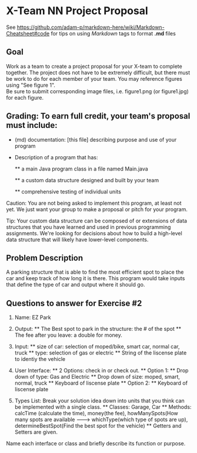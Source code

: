 # X-Team NN Project Proposal

See https://github.com/adam-p/markdown-here/wiki/Markdown-Cheatsheet#code for tips on using *Markdown* tags to format __.md__ files

## Goal

Work as a team to create a project proposal for your X-team to complete together.
The project does not have to be extremely difficult,
but there must be work to do for each member of your team.
You may reference figures using "See figure 1".  
Be sure to submit corresponding image files, i.e. figure1.png (or figure1.jpg) for each figure.

## Grading: To earn full credit, your team's proposal must include:

* (md) documentation: [this file] describing purpose and use of your program

* Description of a program that has:

  ** a main Java program class in a file named Main.java
  
  ** a custom data structure designed and built by your team
  
  ** comprehensive testing of individual units
  
 Caution: You are not being asked to implement this program, at least not yet. 
 We just want your group to make a proposal or pitch for your program.
 
 Tip: Your custom data structure can be composed of or extensions of data structures that you have learned and used in previous programming assignments.  We're looking for decisions about how to build a high-level data structure that will likely have lower-level components.

## Problem Description

A parking structure that is able to find the most efficient spot to place the car and keep track of how long it is there.
This program would take inputs that define the type of car and output where it should go.

## Questions to answer for Exercise #2

1. Name: EZ Park


2. Output:
     ** The Best spot to park in the structure: the # of the spot
     ** The fee after you leave: a double for money.


3. Input: 
     ** size of car: selection of moped/bike, smart car, normal car, truck
     ** type: selection of gas or electric
     ** String of the liscense plate to identiy the vehicle


4. User Interface: 
     ** 2 Options: check in or check out.
     ** Option 1:
        ** Drop down of type: Gas and Electric
        ** Drop down of size: moped, smart, normal, truck
        ** Keyboard of liscense plate
     ** Option 2:
        ** Keyboard of liscense plate


5. Types List: Break your solution idea down into units that you think can be implemented with a single class.
     ** Classes: Garage, Car
     ** Methods: calcTime (calculate the time), money(the fee), howManySpots(How many spots are available ---> whichType(which type of spots are up), determineBestSpot(Find the best spot for the vehicle)
     ** Getters and Setters are given.


Name each interface or class and briefly describe its function or purpose.


